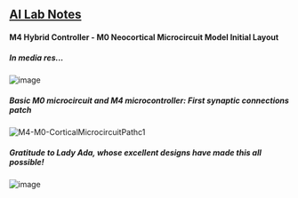 ## <u>AI Lab Notes</u>

#### M4 Hybrid Controller - M0 Neocortical Microcircuit Model Initial Layout

##### In media res...

![image](https://user-images.githubusercontent.com/71346897/213343140-41049d4a-09e4-4563-a68f-a6e6db5b944f.png)


##### Basic M0 microcircuit and M4 microcontroller: First synaptic connections patch
![M4-M0-CorticalMicrocircuitPathc1](https://user-images.githubusercontent.com/71346897/215925797-4eb34376-645c-459d-be25-55eb02077cc4.jpg)
##### Gratitude to Lady Ada, whose excellent designs have made this all possible!
![image](https://user-images.githubusercontent.com/71346897/211956806-2b375334-26c8-40af-86b1-85cbf9144777.jpeg)



